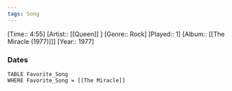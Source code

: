 ```yaml
---
tags: Song  
---
```

[Time:: 4:55]
[Artist:: [[Queen]] ]
[Genre:: Rock]
[Played:: 1]
[Album:: [[The Miracle (1977)]]]
[Year:: 1977]
### Dates
````dataview
TABLE Favorite_Song
WHERE Favorite_Song = [[The Miracle]]
````
